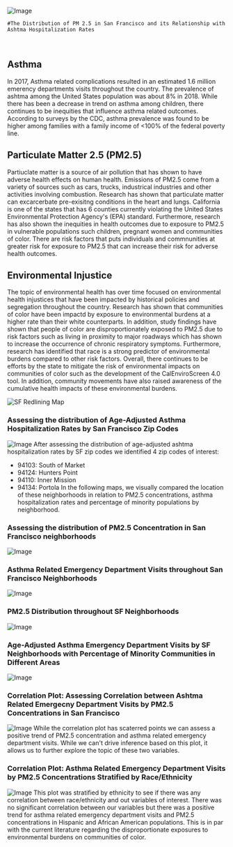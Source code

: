 ![Image](images/sf_skyline_wide.jpeg)
```
#The Distribution of PM 2.5 in San Francisco and its Relationship with Ashtma Hospitalization Rates
```

&nbsp;&nbsp;
## Asthma
In 2017, Asthma related complications resulted in an estimated 1.6 million emerency departments visits throughout the country. The prevalence of ashtma among the United States population was about 8% in 2018. While there has been a decrease in trend on asthma among children, there continues to be inequities that influence asthma related outcomes. According to surveys by the CDC, asthma prevalence was found to be higher among families with a family income of <100% of the federal poverty line. 

## Particulate Matter 2.5 (PM2.5)
Partiuclate matter is a source of air pollution that has shown to have adverse health effects on human health. Emissions of PM2.5 come from a variety of sources such as cars, trucks, industrical industries and other activities involving combustion. Research has shown that particulate matter can excarcerbate pre-exisitng conditions in the heart and lungs. California is one of the states that has 6 counties currently violating the United States Environmental Protection Agency's (EPA) standard. Furthermore, research has also shown the inequities in health outcomes due to exposure to PM2.5 in vulnerable populations such children, pregnant women and communities of color. There are risk factors that puts individuals and commnunities at greater risk for exposure to PM2.5 that can increase their risk for adverse health outcomes. 

## Environmental Injustice
The topic of environmental health has over time focused on environmental health injustices that have been impacted by historical policies and segregation throughout the country. Research has shown that communities of color have been impactd by exposure to environmental burdens at a higher rate than their white counterparts. In addition, study findings have shown that people of color are disproportionately exposed to PM2.5 due to risk factors such as living in proximity to major roadways which has shown to increase the occurrence of chronic respiratory symptoms. Furthermore, research has identified that race is a strong predictor of environmental burdens compared to other risk factors. Overall, there continues to be efforts by the state to mitigate the risk of environmental impacts on communities of color such as the development of the CalEnviroScreen 4.0 tool. In addition, community movements have also raised awareness of the cumulative health impacts of these environmental burdens. 

![SF Redlining Map](images/sf_redline.jpeg)



### Assessing the distribution of Age-Adjusted Asthma Hospitalization Rates by San Francisco Zip Codes
![Image](images/sf_zip_sorted.png)
After assessing the distribution of age-adjusted ashtma hospitalization rates by SF zip codes we identified 4 zip codes of interest:
- 94103: South of Market
- 94124: Hunters Point
- 94110: Inner Mission
- 94134: Portola
In the following maps, we visually compared the location of these neighborhoods in relation to PM2.5 concentrations, asthma hospitalization rates and percentage of minority populations by neighborhood. 

### Assessing the distribution of PM2.5 Concentration in San Francisco neighborhoods
![Image](images/sf_pm_sorted.png)


### Asthma Related Emergency Department Visits throughout San Francisco Neighborhoods
![Image](images/asthma_map.png)


### PM2.5 Distribution throughout SF Neighborhoods

![Image](images/pm2.5_map.png)

### Age-Adjusted Asthma Emergency Department Visits by SF Neighborhoods with Percentage of Minority Communities in Different Areas

![Image](images/minority_pop.png)

### Correlation Plot: Assessing Correlation between Ashtma Related Emergecny Department Visits by PM2.5 Concentrations in San Francisco

![Image](images/corr_plot.png)
While the correlation plot has scaterred points we can assess a positive trend of PM2.5 concentration and asthma related emergency department visits. While we can't drive inference based on this plot, it allows us to further explore the topic of these two variables.  

### Correlation Plot: Asthma Related Emergency Department Visits by PM2.5 Concentrations Stratified by Race/Ethnicity
![Image](images/ethn_plot.png)
This plot was stratified by ethnicity to see if there was any correlation between race/ethnicity and out variables of interest. There was no significant correlation between our variables but there was a positive trend for asthma related emergency department visits and PM2.5 concentrations in Hispanic and African American populations. This is in par with the current literature regarding the disproportionate exposures to environmental burdens on communities of color. 


